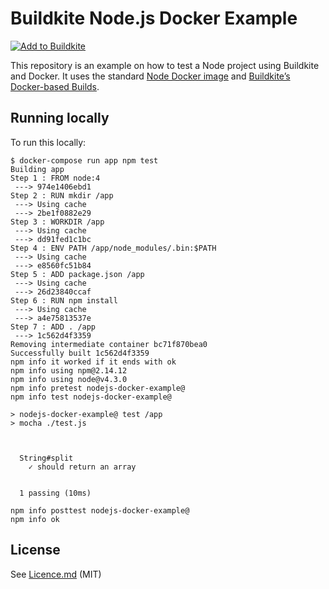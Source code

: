 # Buildkite Node.js Docker Example

[![Add to Buildkite](https://buildkite.com/button.svg)](https://buildkite.com/new)

This repository is an example on how to test a Node project using Buildkite and Docker. It uses the standard [Node Docker image](https://hub.docker.com/_/node/) and [Buildkite’s Docker-based Builds](https://buildkite.com/docs/guides/docker-containerized-builds).

## Running locally

To run this locally:

```
$ docker-compose run app npm test
Building app
Step 1 : FROM node:4
 ---> 974e1406ebd1
Step 2 : RUN mkdir /app
 ---> Using cache
 ---> 2be1f0882e29
Step 3 : WORKDIR /app
 ---> Using cache
 ---> dd91fed1c1bc
Step 4 : ENV PATH /app/node_modules/.bin:$PATH
 ---> Using cache
 ---> e8560fc51b84
Step 5 : ADD package.json /app
 ---> Using cache
 ---> 26d23840ccaf
Step 6 : RUN npm install
 ---> Using cache
 ---> a4e75813537e
Step 7 : ADD . /app
 ---> 1c562d4f3359
Removing intermediate container bc71f870bea0
Successfully built 1c562d4f3359
npm info it worked if it ends with ok
npm info using npm@2.14.12
npm info using node@v4.3.0
npm info pretest nodejs-docker-example@
npm info test nodejs-docker-example@

> nodejs-docker-example@ test /app
> mocha ./test.js



  String#split
    ✓ should return an array


  1 passing (10ms)

npm info posttest nodejs-docker-example@
npm info ok 
```

## License

See [Licence.md](Licence.md) (MIT)
